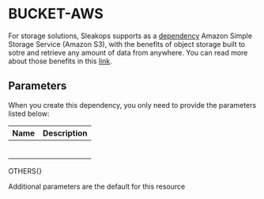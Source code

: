 # BUCKET-AWS

For storage solutions, Sleakops supports as a [dependency](./index.md) Amazon Simple Storage Service (Amazon S3), with the benefits of object storage built to sotre and retrieve any amount of data from anywhere. You can read more about those benefits in this [link](https://aws.amazon.com/s3/).

## Parameters

When you create this dependency, you only need to provide the parameters listed below:

| Name | Description |
| ---- | ----------- |
|      |             |
|      |             |
|      |             |
|      |             |
|      |             |
|      |             |

OTHERS{}

Additional parameters are the default for this resource
